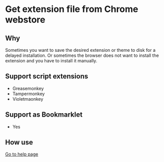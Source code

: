 <!--
<p>
<a href="/LICENSE"><img src="https://img.shields.io/github/license/vyach-vasiliev/Get_CRX_UserScript"/></a>
</p>
-->

# Get extension file from Chrome webstore

## Why
Sometimes you want to save the desired extension or theme to disk for a delayed installation. Or sometimes the browser does not want to install the extension and you have to install it manually.

## Support script extensions
- Greasemonkey
- Tampermonkey
- Violetmaonkey

## Support as Bookmarklet
- Yes

## How use
[Go to help page](https://vyach-vasiliev.github.io/Get_CRX_UserScript/)
